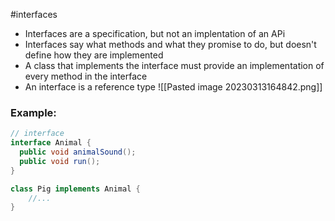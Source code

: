 #interfaces
- Interfaces are a specification, but not an implentation of an APi
- Interfaces say what methods and what they promise to do, but doesn't define how they are implemented
- A class that implements the interface must provide an implementation of every method in the interface
- An interface is a reference type
![[Pasted image 20230313164842.png]]
### Example:
```java
// interface
interface Animal {
  public void animalSound();
  public void run();
}

class Pig implements Animal {
	//...
}
```